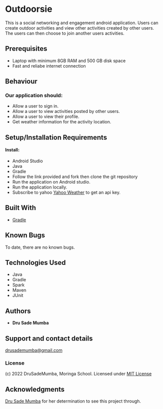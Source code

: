 # Outdoorsie

This is a social networking and engagement android application. Users can create outdoor activities and view other activities created by other users. The users can then choose to join another users activities.

## Prerequisites
* Laptop with minimum 8GB RAM and 500 GB disk space
* Fast and reliabe internet connection

## Behaviour
###  Our application should:
* Allow a user to sign in.
* Allow a user to view activities posted by other users.
* Allow a user to view their profile.
* Get weather information for the activity location.

## Setup/Installation Requirements
#### Install:
* Android Studio
* Java
* Gradle
* Follow the link provided and fork then clone the git repository
* Run the application on Android studio.
* Run the application locally.
* Subscribe to yahoo [Yahoo Weather](https://rapidapi.com/apishub/api/yahoo-weather5/) to get an api key.

## Built With
* [Gradle](https://gradle.org/)

## Known Bugs
To date, there are no known bugs.

## Technologies Used
* Java
* Gradle
* Spark
* Maven
* JUnit

## Authors
* **Dru Sade Mumba**


## Support and contact details
drusademumba@gmail.com

### License
(c) 2022 DruSadeMumba, Moringa School.
Licensed under [MIT License](LICENSE)

## Acknowledgments
[Dru Sade Mumba](https://github.com/DruSadeMumba) for her determination to see this project through.
